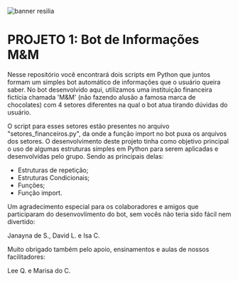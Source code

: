 ![banner resilia](https://www.resilia.com.br/wp-content/uploads/2021/08/logo.png)
# PROJETO 1: Bot de Informações M&M
Nesse repositório você encontrará dois scripts em Python que juntos formam um simples bot automático de informações que o usuário queira saber. No bot desenvolvido aqui, utilizamos uma instituição financeira fictícia chamada 'M&M' (não fazendo alusão a famosa marca de chocolates) com 4 setores diferentes na qual o bot atua tirando dúvidas do usuário. 

O script para esses setores estão presentes no arquivo "setores_financeiros.py", da onde a função import no bot puxa os arquivos dos setores. O desenvolvimento deste projeto tinha como objetivo principal o uso de algumas estruturas simples em Python para serem aplicadas e desenvolvidas pelo grupo. Sendo as principais delas: 
* Estruturas de repetição;
* Estruturas Condicionais;
* Funções;
* Função import.

Um agradecimento especial para os colaboradores e amigos que participaram do desenvovlimento do bot, sem vocês não teria sido fácil nem divertido:

Janayna de S., David L. e Isa C.

Muito obrigado também pelo apoio, ensinamentos e aulas de nossos facilitadores:

Lee Q. e Marisa do C.